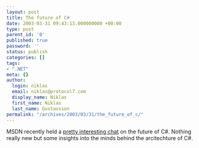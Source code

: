 ```yaml
---
layout: post
title: The future of C#
date: 2003-03-31 09:43:13.000000000 +00:00
type: post
parent_id: '0'
published: true
password: ''
status: publish
categories: []
tags:
- ".NET"
meta: {}
author:
  login: niklas
  email: niklas@protocol7.com
  display_name: Niklas
  first_name: Niklas
  last_name: Gustavsson
permalink: "/archives/2003/03/31/the_future_of_c/"
---
```

MSDN recently held a [pretty interesting chat](http://msdn.microsoft.com/chats/vstudio/vstudio_032103.asp) on the future of C#. Nothing really new but some insights into the minds behind the arcitechture of C#.

